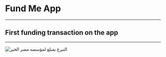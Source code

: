 # Fund Me App
_______

## First funding transaction on the app 
____

![التبرع بمبلغ لمؤسسه مصر الخير](https://user-images.githubusercontent.com/56012558/191020056-bce6bc80-0e7f-42dc-b8b1-f30e954cb84d.png)
